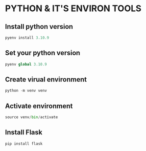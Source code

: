# PYTHON & IT'S ENVIRON TOOLS

## Install python version

```py
pyenv install 3.10.9
```

## Set your python version

```py
pyenv global 3.10.9
```

## Create virual environment

```py
python -m venv venv
```

## Activate environment

```py
source venv/bin/activate
```

## Install Flask

```py
pip install flask
```
